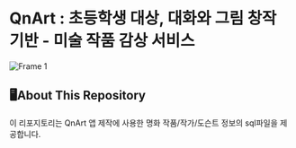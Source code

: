 # QnArt : 초등학생 대상, 대화와 그림 창작 기반 - 미술 작품 감상 서비스

![Frame 1](https://github.com/user-attachments/assets/e1113e6f-f32e-497d-a8f5-620144925e95)


## 🖥️About This Repository

이 리포지토리는 QnArt 앱 제작에 사용한 명화 작품/작가/도슨트 정보의 sql파일을 제공합니다.
